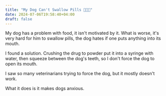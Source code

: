 ```yaml
---
title: "My Dog Can't Swallow Pills 🐕‍🦺💊"
date: 2024-07-06T19:58:40+04:00
draft: false
---
```

My dog has a problem with food, it isn't motivated by it. What is worse, it's very hard for him to swallow pills, the dog hates if one puts anything into its mouth.

I found a solution. Crushing the drug to powder put it into a syringe with water, then squeeze between the dog's teeth, so I don't force the dog to open its mouth.

I saw so many veterinarians trying to force the dog, but it mostly doesn't work. 

What it does is it makes dogs anxious.
